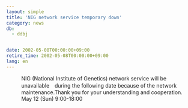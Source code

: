 ```yaml
---
layout: simple
title: 'NIG network service temporary down'
category: news
db:
  - ddbj


date: 2002-05-08T00:00:00+09:00
retire_time: 2002-05-08T00:00:00+09:00
lang: en
---
```


<dd>NIG (National Institute of Genetics) network service will be unavailable　during the following date because of the network maintenance.Thank you for your understanding and cooperation.<br>
<dd>May 12 (Sun) 9:00-18:00</dd>
</dd>
